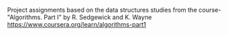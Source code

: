 Project assignments based on the data structures studies from the course-
"Algorithms. Part I" by R. Sedgewick and K. Wayne https://www.coursera.org/learn/algorithms-part1

